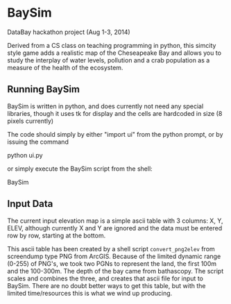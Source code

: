 BaySim
======

DataBay hackathon project (Aug 1-3, 2014)


Derived from a CS class on teaching programming in python, this
simcity style game adds a realistic map of the Cheseapeake Bay and
allows you to study the interplay of water levels, pollution and a
crab population as a measure of the health of the ecosystem.

Running BaySim
--------------

BaySim is written in python, and does currently not need any special
libraries, though it uses tk for display and the cells are hardcoded
in size (8 pixels currently)

The code should simply by either "import ui" from the python prompt, 
or by issuing the command 

   python ui.py 

or simply execute the BaySim script from the shell:

   BaySim


Input Data
----------

The current input elevation map is a simple ascii table with 3
columns: X, Y, ELEV, although currently X and Y are ignored and 
the data must be entered row by row, starting at the bottom.

This ascii table has been created by a shell script `convert_png2elev`
from screendump type PNG from ArcGIS. Because of the limited dynamic
range (0-255) of PNG's, we took two PGNs to represent the land, the
first 100m and the 100-300m.  The depth of the bay came from
bathascopy. The script scales and combines the three, and creates that
ascii file for input to BaySim. There are no doubt better ways to get
this table, but with the limited time/resources this is what we wind up
producing.
